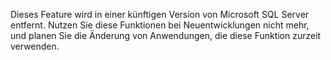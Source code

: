 Dieses Feature wird in einer künftigen Version von Microsoft SQL Server entfernt. Nutzen Sie diese Funktionen bei Neuentwicklungen nicht mehr, und planen Sie die Änderung von Anwendungen, die diese Funktion zurzeit verwenden. 

